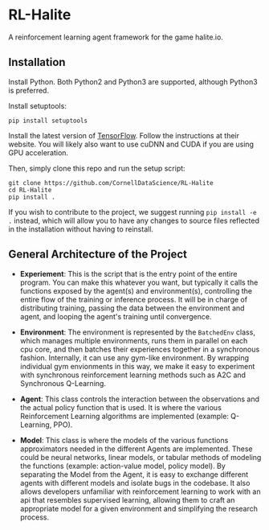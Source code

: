 # RL-Halite
A reinforcement learning agent framework for the game halite.io.

## Installation
Install Python. Both Python2 and Python3 are supported, although Python3 is preferred.

Install setuptools:
```
pip install setuptools
```
Install the latest version of [TensorFlow](https://tensorflow.org). Follow the instructions at their website. You will likely also want to use cuDNN and CUDA if you are using GPU acceleration.

Then, simply clone this repo and run the setup script:
 ```
 git clone https://github.com/CornellDataScience/RL-Halite
 cd RL-Halite
 pip install .
 ```
 If you wish to contribute to the project, we suggest running `pip install -e .` instead, which will allow you to have any changes to source files reflected in the installation without having to reinstall.

## General Architecture of the Project
- **Experiement**: This is the script that is the entry point of the entire program. You can make this whatever you want, but typically it calls the functions exposed by the agent(s) and environment(s), controlling the entire flow of the training or inference process. It will be in charge of distributing training, passing the data between the environment and agent, and looping the agent's training until convergence.

- **Environment**: The environment is represented by the `BatchedEnv` class, which manages multiple environments, runs them in parallel on each cpu core, and then batches their experiences together in a synchronous fashion. Internally, it can use any gym-like environment. By wrapping individual gym envionments in this way, we make it easy to experiment with synchronous reinforcement learning methods such as A2C and Synchronous Q-Learning.

- **Agent**: This class controls the interaction between the observations and the actual policy function that is used. It is where the various Reinforcement Learning algorithms are implemented (example: Q-Learning, PPO).

- **Model**: This class is where the models of the various functions approximators needed in the different Agents are implemented. These could be neural networks, linear models, or tabular methods of modeling the functions (example: action-value model, policy model). By separating the Model  from the Agent, it is easy to exchange different agents with different models and isolate bugs in the codebase. It also allows developers unfamiliar with reinforcement learning to work with an api that resembles supervised learning, allowing them to craft an appropriate model for a given environment and simplifying the research process.
